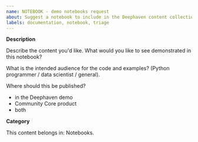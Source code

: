 ```yaml
---
name: NOTEBOOK - demo notebooks request
about: Suggest a notebook to include in the Deephaven content collection
labels: documentation, notebook, triage
---
```


<!-- Please read our Code of Conduct: https://github.com/deephaven/deephaven-core/blob/main/CODE_OF_CONDUCT.md -->
<!-- Please search existing issues to avoid creating duplicates. -->

**Description**

Describe the content you'd like. What would you like to see demonstrated in this notebook?

What is the intended audience for the code and examples? (Python programmer / data scientist / general).

Where should this be published?

- in the Deephaven demo
- Community Core product
- both

**Category**

This content belongs in: Notebooks.
